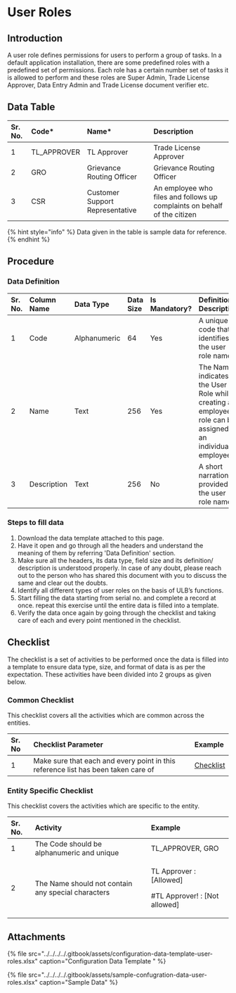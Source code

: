 # User Roles

## Introduction

A user role defines permissions for users to perform a group of tasks. In a default application installation, there are some predefined roles with a predefined set of permissions. Each role has a certain number set of tasks it is allowed to perform and these roles are Super Admin, Trade License Approver, Data Entry Admin and Trade License document verifier etc.

## Data Table

| Sr. No. | Code\* | Name\* | Description |
| :--- | :--- | :--- | :--- |
| 1 | TL\_APPROVER | TL Approver | Trade License Approver |
| 2 | GRO | Grievance Routing Officer | Grievance Routing Officer |
| 3 | CSR | Customer Support Representative | An employee who files and follows up complaints on behalf of the citizen |

{% hint style="info" %}
Data given in the table is sample data for reference.
{% endhint %}

## Procedure

### Data Definition

| Sr. No. | Column Name | Data Type | Data Size | Is Mandatory? | Definition/ Description |
| :--- | :--- | :--- | :--- | :--- | :--- |
| 1 | Code | Alphanumeric | 64 | Yes | A unique code that identifies the user role name. |
| 2 | Name | Text | 256 | Yes | The Name indicates the User Role while creating an employee a role can be assigned to an individual employee |
| 3 | Description | Text | 256 | No | A short narration provided to the user role name |

### Steps to fill data

1. Download the data template attached to this page.
2. Have it open and go through all the headers and understand the meaning of them by referring 'Data Definition' section.
3. Make sure all the headers, its data type, field size and its definition/ description is understood properly. In case of any doubt, please reach out to the person who has shared this document with you to discuss the same and clear out the doubts.
4. Identify all different types of user roles on the basis of ULB’s functions.
5. Start filling the data starting from serial no. and complete a record at once. repeat this exercise until the entire data is filled into a template.
6. Verify the data once again by going through the checklist and taking care of each and every point mentioned in the checklist.

## Checklist

The checklist is a set of activities to be performed once the data is filled into a template to ensure data type, size, and format of data is as per the expectation. These activities have been divided into 2 groups as given below.

### Common Checklist

This checklist covers all the activities which are common across the entities.

| Sr. No | Checklist Parameter | Example |
| :--- | :--- | :--- |
| 1 | Make sure that each and every point in this reference list has been taken care of | [Checklist](../untitled-1/checklist.md) |

### Entity Specific Checklist

This checklist covers the activities which are specific to the entity.

<table>
  <thead>
    <tr>
      <th style="text-align:left">Sr. No.</th>
      <th style="text-align:left">Activity</th>
      <th style="text-align:left">Example</th>
    </tr>
  </thead>
  <tbody>
    <tr>
      <td style="text-align:left">1</td>
      <td style="text-align:left">The Code should be alphanumeric and unique</td>
      <td style="text-align:left">TL_APPROVER, GRO</td>
    </tr>
    <tr>
      <td style="text-align:left">2</td>
      <td style="text-align:left">The Name should not contain any special characters</td>
      <td style="text-align:left">
        <p>TL Approver : [Allowed]</p>
        <p>#TL Approver! : [Not allowed]</p>
      </td>
    </tr>
  </tbody>
</table>

## Attachments

{% file src="../../../../.gitbook/assets/configuration-data-template-user-roles.xlsx" caption="Configuration Data Template " %}

{% file src="../../../../.gitbook/assets/sample-confugration-data-user-roles.xlsx" caption="Sample Data" %}

